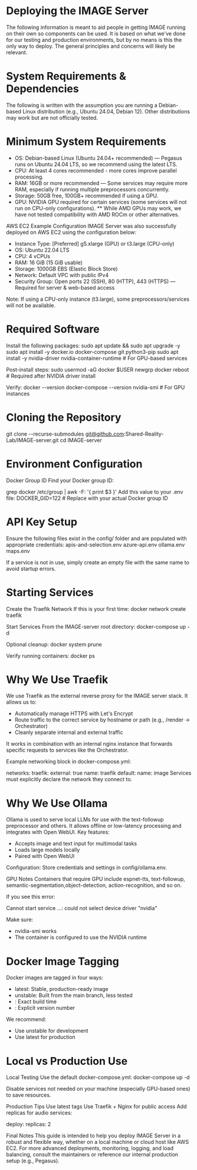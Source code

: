 # Deploying the IMAGE Server
The following information is meant to aid people in getting IMAGE running on their own so components can be used. It is based on what we've done for our testing and production environments, but by no means is this the only way to deploy. The general principles and concerns will likely be relevant.

# System Requirements & Dependencies
The following is written with the assumption you are running a Debian-based Linux distribution (e.g., Ubuntu 24.04, Debian 12). Other distributions may work but are not officially tested.

# Minimum System Requirements
- OS: Debian-based Linux (Ubuntu 24.04+ recommended) — Pegasus runs on Ubuntu 24.04 LTS, so we recommend using the latest LTS.
- CPU: At least 4 cores recommended - more cores improve parallel processing.
- RAM: 16GB or more recommended — Some services may require more RAM, especially if running multiple preprocessors concurrently.
- Storage: 50GB free, 100GB+ recommended if using a GPU.
- GPU: NVIDIA GPU required for certain services (some services will not run on CPU-only configurations).
** While AMD GPUs may work, we have not tested compatibility with AMD ROCm or other alternatives.

AWS EC2 Example Configuration
IMAGE Server was also successfully deployed on AWS EC2 using the configuration below:

- Instance Type: [Preferred] g5.xlarge (GPU) or t3.large (CPU-only)
- OS: Ubuntu 22.04 LTS
- CPU: 4 vCPUs
- RAM: 16 GiB (15 GiB usable)
- Storage: 1000GB EBS (Elastic Block Store)
- Network: Default VPC with public IPv4
- Security Group: Open ports 22 (SSH), 80 (HTTP), 443 (HTTPS) — Required for server & web-based access

Note: If using a CPU-only instance (t3.large), some preprocessors/services will not be available.

# Required Software
Install the following packages:
sudo apt update && sudo apt upgrade -y
sudo apt install -y docker.io docker-compose git python3-pip
sudo apt install -y nvidia-driver nvidia-container-runtime  # For GPU-based services

Post-install steps:
sudo usermod -aG docker $USER
newgrp docker
reboot  # Required after NVIDIA driver install

Verify:
docker --version
docker-compose --version
nvidia-smi  # For GPU instances

# Cloning the Repository
git clone --recurse-submodules git@github.com:Shared-Reality-Lab/IMAGE-server.git
cd IMAGE-server

# Environment Configuration
Docker Group ID
Find your Docker group ID:

grep docker /etc/group | awk -F: '{ print $3 }'
Add this value to your .env file:
DOCKER_GID=122  # Replace with your actual Docker group ID


# API Key Setup
Ensure the following files exist in the config/ folder and are populated with appropriate credentials:
apis-and-selection.env
azure-api.env
ollama.env
maps.env

If a service is not in use, simply create an empty file with the same name to avoid startup errors.

# Starting Services
Create the Traefik Network
If this is your first time:
docker network create traefik

Start Services
From the IMAGE-server root directory:
docker-compose up -d

Optional cleanup:
docker system prune

Verify running containers:
docker ps


# Why We Use Traefik
We use Traefik as the external reverse proxy for the IMAGE server stack. It allows us to:

- Automatically manage HTTPS with Let's Encrypt
- Route traffic to the correct service by hostname or path (e.g., /render → Orchestrator)
- Cleanly separate internal and external traffic

It works in combination with an internal nginx instance that forwards specific requests to services like the Orchestrator.

Example networking block in docker-compose.yml:

networks:
  traefik:
    external: true
    name: traefik
  default:
    name: image
Services must explicitly declare the network they connect to.

# Why We Use Ollama
Ollama is used to serve local LLMs for use with the text-followup preprocessor and others. It allows offline or low-latency processing and integrates with Open WebUI.
Key features:
- Accepts image and text input for multimodal tasks
- Loads large models locally
- Paired with Open WebUI

Configuration:
Store credentials and settings in config/ollama.env.


GPU Notes
Containers that require GPU include espnet-tts, text-followup, semantic-segmentation,object-detection, action-recognition, and so on.

If you see this error:

Cannot start service ...: could not select device driver "nvidia"

Make sure:
- nvidia-smi works
- The container is configured to use the NVIDIA runtime


# Docker Image Tagging
Docker images are tagged in four ways:
- latest: Stable, production-ready image
- unstable: Built from the main branch, less tested
- <timestamp>: Exact build time
- <version>: Explicit version number

We recommend:
- Use unstable for development
- Use latest for production


# Local vs Production Use
Local Testing
Use the default docker-compose.yml:
docker-compose up -d

Disable services not needed on your machine (especially GPU-based ones) to save resources.

Production Tips
Use latest tags
Use Traefik + Nginx for public access
Add replicas for audio services:


deploy:
  replicas: 2
  
Final Notes
This guide is intended to help you deploy IMAGE Server in a robust and flexible way, whether on a local machine or cloud host like AWS EC2. For more advanced deployments, monitoring, logging, and load balancing, consult the maintainers or reference our internal production setup (e.g., Pegasus).
